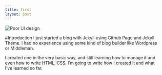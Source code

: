 ```yaml
---
title: first
layout: post
---
```


![Poor UI design](https://i.ytimg.com/vi/yEbcfKj8NIc/maxresdefault.jpg "Bad browsing experience")

#Introduction
I just started a blog with Jekyll using Github Page and Jekyll Theme. I had no experience using some kind of blog builder like Wordpress or Middleman.

I created one in the very basic way, and still learning how to manage it and even how to write HTML, CSS. I’m going to write how I created it and what I’ve learned so far.

